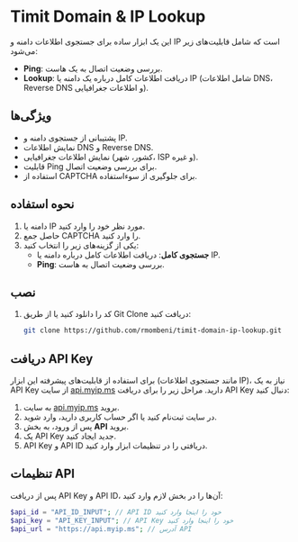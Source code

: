 # Timit Domain & IP Lookup

این یک ابزار ساده برای جستجوی اطلاعات دامنه و IP است که شامل قابلیت‌های زیر می‌شود:
- **Ping**: بررسی وضعیت اتصال به یک هاست.
- **Lookup**: دریافت اطلاعات کامل درباره یک دامنه یا IP (شامل اطلاعات DNS، Reverse DNS و اطلاعات جغرافیایی).

## ویژگی‌ها
- پشتیبانی از جستجوی دامنه و IP.
- نمایش اطلاعات DNS و Reverse DNS.
- نمایش اطلاعات جغرافیایی (کشور، شهر، ISP و غیره).
- قابلیت Ping برای بررسی وضعیت اتصال.
- استفاده از CAPTCHA برای جلوگیری از سوءاستفاده.

## نحوه استفاده

1. دامنه یا IP مورد نظر خود را وارد کنید.
2. حاصل جمع CAPTCHA را وارد کنید.
3. یکی از گزینه‌های زیر را انتخاب کنید:
   - **جستجوی کامل**: دریافت اطلاعات کامل درباره دامنه یا IP.
   - **Ping**: بررسی وضعیت اتصال به هاست.

## نصب

1. کد را دانلود کنید یا از طریق Git Clone دریافت کنید:
   ```bash
   git clone https://github.com/rmombeni/timit-domain-ip-lookup.git


## دریافت API Key

برای استفاده از قابلیت‌های پیشرفته این ابزار (مانند جستجوی اطلاعات IP)، نیاز به یک API Key از سایت [api.myip.ms](https://api.myip.ms) دارید. مراحل زیر را برای دریافت API Key دنبال کنید:

1. به سایت [api.myip.ms]((https://myip.ms/info/api/API_Dashboard.html)) بروید.
2. در سایت ثبت‌نام کنید یا اگر حساب کاربری دارید، وارد شوید.
3. پس از ورود، به بخش **API** بروید.
4. یک API Key جدید ایجاد کنید.
5. API Key و API ID دریافتی را در تنظیمات ابزار وارد کنید.

## تنظیمات API

پس از دریافت API Key و API ID، آن‌ها را در بخش لازم وارد کنید:

```php
$api_id = "API_ID_INPUT"; // API ID خود را اینجا وارد کنید
$api_key = "API_KEY_INPUT"; // API Key خود را اینجا وارد کنید
$api_url = "https://api.myip.ms"; // آدرس API


